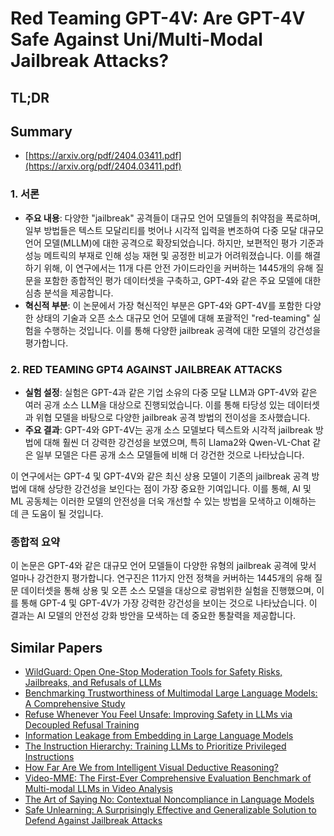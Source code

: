 # Red Teaming GPT-4V: Are GPT-4V Safe Against Uni/Multi-Modal Jailbreak Attacks?
## TL;DR
## Summary
- [https://arxiv.org/pdf/2404.03411.pdf](https://arxiv.org/pdf/2404.03411.pdf)

### 1. 서론
- **주요 내용**: 다양한 "jailbreak" 공격들이 대규모 언어 모델들의 취약점을 폭로하며, 일부 방법들은 텍스트 모달리티를 벗어나 시각적 입력을 변조하여 다중 모달 대규모 언어 모델(MLLM)에 대한 공격으로 확장되었습니다. 하지만, 보편적인 평가 기준과 성능 메트릭의 부재로 인해 성능 재현 및 공정한 비교가 어려워졌습니다. 이를 해결하기 위해, 이 연구에서는 11개 다른 안전 가이드라인을 커버하는 1445개의 유해 질문을 포함한 종합적인 평가 데이터셋을 구축하고, GPT-4와 같은 주요 모델에 대한 심층 분석을 제공합니다.
- **혁신적 부분**: 이 논문에서 가장 혁신적인 부분은 GPT-4와 GPT-4V를 포함한 다양한 상태의 기술과 오픈 소스 대규모 언어 모델에 대해 포괄적인 "red-teaming" 실험을 수행하는 것입니다. 이를 통해 다양한 jailbreak 공격에 대한 모델의 강건성을 평가합니다.

### 2. RED TEAMING GPT4 AGAINST JAILBREAK ATTACKS
- **실험 설정**: 실험은 GPT-4과 같은 기업 소유의 다중 모달 LLM과 GPT-4V와 같은 여러 공개 소스 LLM을 대상으로 진행되었습니다. 이를 통해 타당성 있는 데이터셋과 위협 모델을 바탕으로 다양한 jailbreak 공격 방법의 전이성을 조사했습니다.
- **주요 결과**: GPT-4와 GPT-4V는 공개 소스 모델보다 텍스트와 시각적 jailbreak 방법에 대해 훨씬 더 강력한 강건성을 보였으며, 특히 Llama2와 Qwen-VL-Chat 같은 일부 모델은 다른 공개 소스 모델들에 비해 더 강건한 것으로 나타났습니다.

이 연구에서는 GPT-4 및 GPT-4V와 같은 최신 상용 모델이 기존의 jailbreak 공격 방법에 대해 상당한 강건성을 보인다는 점이 가장 중요한 기여입니다. 이를 통해, AI 및 ML 공동체는 이러한 모델의 안전성을 더욱 개선할 수 있는 방법을 모색하고 이해하는 데 큰 도움이 될 것입니다.

### 종합적 요약
이 논문은 GPT-4와 같은 대규모 언어 모델들이 다양한 유형의 jailbreak 공격에 맞서 얼마나 강건한지 평가합니다. 연구진은 11가지 안전 정책을 커버하는 1445개의 유해 질문 데이터셋을 통해 상용 및 오픈 소스 모델을 대상으로 광범위한 실험을 진행했으며, 이를 통해 GPT-4 및 GPT-4V가 가장 강력한 강건성을 보이는 것으로 나타났습니다. 이 결과는 AI 모델의 안전성 강화 방안을 모색하는 데 중요한 통찰력을 제공합니다.

## Similar Papers
- [WildGuard: Open One-Stop Moderation Tools for Safety Risks, Jailbreaks, and Refusals of LLMs](2406.18495.md)
- [Benchmarking Trustworthiness of Multimodal Large Language Models: A Comprehensive Study](2406.07057.md)
- [Refuse Whenever You Feel Unsafe: Improving Safety in LLMs via Decoupled Refusal Training](2407.09121.md)
- [Information Leakage from Embedding in Large Language Models](2405.11916.md)
- [The Instruction Hierarchy: Training LLMs to Prioritize Privileged Instructions](2404.13208.md)
- [How Far Are We from Intelligent Visual Deductive Reasoning?](2403.04732.md)
- [Video-MME: The First-Ever Comprehensive Evaluation Benchmark of Multi-modal LLMs in Video Analysis](2405.21075.md)
- [The Art of Saying No: Contextual Noncompliance in Language Models](2407.12043.md)
- [Safe Unlearning: A Surprisingly Effective and Generalizable Solution to Defend Against Jailbreak Attacks](2407.02855.md)
